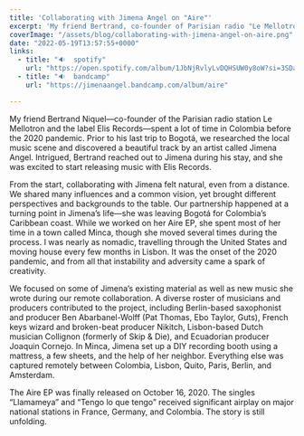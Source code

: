 ```yaml
---
title: 'Collaborating with Jimena Angel on "Aire"'
excerpt: 'My friend Bertrand, co-founder of Parisian radio "Le Mellotron" and Elis Records, spent a lot of time in Colombia before the 2020 pandemic.'
coverImage: "/assets/blog/collaborating-with-jimena-angel-on-aire.png"
date: "2022-05-19T13:57:55+0000"
links:
  - title: "🔉  spotify"
    url: "https://open.spotify.com/album/1JbNjRvlyLvDQHSUW0y8oW?si=3SDaF3s7TLya7FaiJXcWCA"
  - title: "🔉  bandcamp"
    url: "https://jimenaangel.bandcamp.com/album/aire"

---
```


My friend Bertrand Niquel—co-founder of the Parisian radio station Le Mellotron and the label Elis Records—spent a lot of time in Colombia before the 2020 pandemic. Prior to his last trip to Bogotá, we researched the local music scene and discovered a beautiful track by an artist called Jimena Angel. Intrigued, Bertrand reached out to Jimena during his stay, and she was excited to start releasing music with Elis Records.

From the start, collaborating with Jimena felt natural, even from a distance. We shared many influences and a common vision, yet brought different perspectives and backgrounds to the table. Our partnership happened at a turning point in Jimena’s life—she was leaving Bogotá for Colombia’s Caribbean coast. While we worked on her Aire EP, she spent most of her time in a town called Minca, though she moved several times during the process. I was nearly as nomadic, travelling through the United States and moving house every few months in Lisbon. It was the onset of the 2020 pandemic, and from all that instability and adversity came a spark of creativity.

We focused on some of Jimena’s existing material as well as new music she wrote during our remote collaboration. A diverse roster of musicians and producers contributed to the project, including Berlin-based saxophonist and producer Ben Abarbanel-Wolff (Pat Thomas, Ebo Taylor, Guts), French keys wizard and broken-beat producer Nikitch, Lisbon-based Dutch musician Collignon (formerly of Skip & Die), and Ecuadorian producer Joaquin Cornejo. In Minca, Jimena set up a DIY recording booth using a mattress, a few sheets, and the help of her neighbor. Everything else was captured remotely between Colombia, Lisbon, Quito, Paris, Berlin, and Amsterdam.

The Aire EP was finally released on October 16, 2020. The singles “Llamameya” and “Tengo lo que tengo” received significant airplay on major national stations in France, Germany, and Colombia. The story is still unfolding.